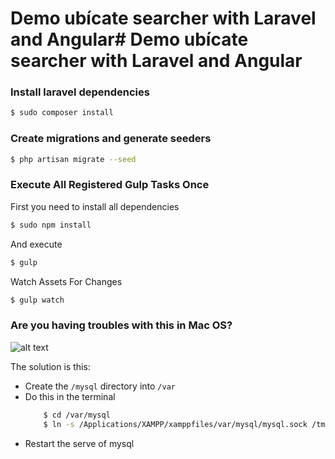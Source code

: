 # Demo ubícate searcher with Laravel and Angular# Demo ubícate searcher with Laravel and Angular

### Install laravel dependencies
```sh
$ sudo composer install
```
### Create migrations and generate seeders
```sh
$ php artisan migrate --seed
```

### Execute All Registered Gulp Tasks Once
First you need to install all dependencies

```sh
$ sudo npm install
```
And execute
```sh
$ gulp
```
Watch Assets For Changes
```sh
$ gulp watch
```

### Are you having troubles with this in Mac OS?
![alt text](https://s3.amazonaws.com/uploads.hipchat.com/12808/41232/sZ1uvBux6RHyWnP/Captura%20de%20pantalla%202015-09-27%20a%20la%28s%29%2017.24.39.png "trouble")

The solution is this:

* Create the `/mysql` directory into `/var`
* Do this in the terminal 
    ```sh
        $ cd /var/mysql
        $ ln -s /Applications/XAMPP/xamppfiles/var/mysql/mysql.sock /tmp/mysql.sock
    ```
* Restart the serve of mysql